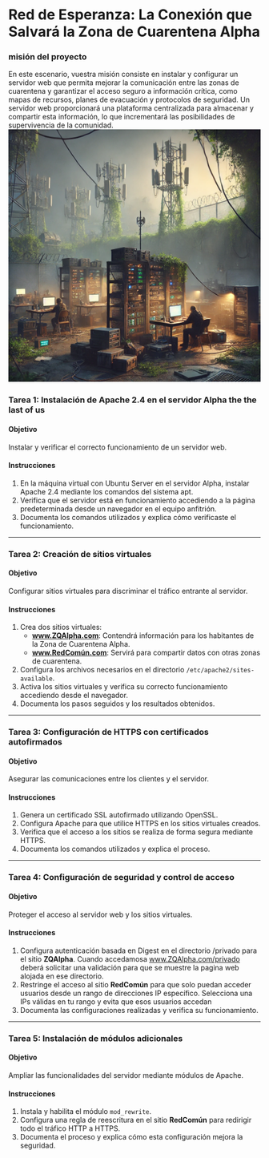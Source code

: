 # Red de Esperanza: La Conexión que Salvará la Zona de Cuarentena Alpha


### misión del proyecto
En este escenario, vuestra misión consiste en instalar y configurar un servidor web que permita mejorar la comunicación entre las zonas de cuarentena y garantizar el acceso seguro a información crítica, como mapas de recursos, planes de evacuación y protocolos de seguridad. Un servidor web proporcionará una plataforma centralizada para almacenar y compartir esta información, lo que incrementará las posibilidades de supervivencia de la comunidad.
![imagen del episodio](img/redesperanza.webp)


### Tarea 1: Instalación de Apache 2.4 en el servidor Alpha the the last of us
#### Objetivo
Instalar y verificar el correcto funcionamiento de un servidor web.

#### Instrucciones
1. En la máquina virtual con Ubuntu Server en el servidor Alpha, instalar Apache 2.4 mediante los comandos del sistema apt.
2. Verifica que el servidor está en funcionamiento accediendo a la página predeterminada desde un navegador en el equipo anfitrión.
3. Documenta los comandos utilizados y explica cómo verificaste el funcionamiento.

---

### Tarea 2: Creación de sitios virtuales
#### Objetivo
Configurar sitios virtuales para discriminar el tráfico entrante al servidor.

#### Instrucciones
1. Crea dos sitios virtuales:
   - **www.ZQAlpha.com**: Contendrá información para los habitantes de la Zona de Cuarentena Alpha.
   - **www.RedComún.com**: Servirá para compartir datos con otras zonas de cuarentena.
2. Configura los archivos necesarios en el directorio `/etc/apache2/sites-available`.
3. Activa los sitios virtuales y verifica su correcto funcionamiento accediendo desde el navegador.
4. Documenta los pasos seguidos y los resultados obtenidos.

---

### Tarea 3: Configuración de HTTPS con certificados autofirmados
#### Objetivo
Asegurar las comunicaciones entre los clientes y el servidor.

#### Instrucciones
1. Genera un certificado SSL autofirmado utilizando OpenSSL.
2. Configura Apache para que utilice HTTPS en los sitios virtuales creados.
3. Verifica que el acceso a los sitios se realiza de forma segura mediante HTTPS.
4. Documenta los comandos utilizados y explica el proceso.

---

### Tarea 4: Configuración de seguridad y control de acceso
#### Objetivo
Proteger el acceso al servidor web y los sitios virtuales.

#### Instrucciones
1. Configura autenticación basada en Digest en el directorio /privado para el sitio **ZQAlpha**. Cuando accedamosa www.ZQAlpha.com/privado deberá solicitar una validación para que se muestre la pagina web alojada en ese directorio.
2. Restringe el acceso al sitio **RedComún** para que solo puedan acceder usuarios desde un rango de direcciones IP específico. Selecciona una IPs válidas en tu rango y evita que esos usuarios accedan
3. Documenta las configuraciones realizadas y verifica su funcionamiento.

---

### Tarea 5: Instalación de módulos adicionales
#### Objetivo
Ampliar las funcionalidades del servidor mediante módulos de Apache.

#### Instrucciones
1. Instala y habilita el módulo `mod_rewrite`.
2. Configura una regla de reescritura en el sitio **RedComún** para redirigir todo el tráfico HTTP a HTTPS.
3. Documenta el proceso y explica cómo esta configuración mejora la seguridad.


